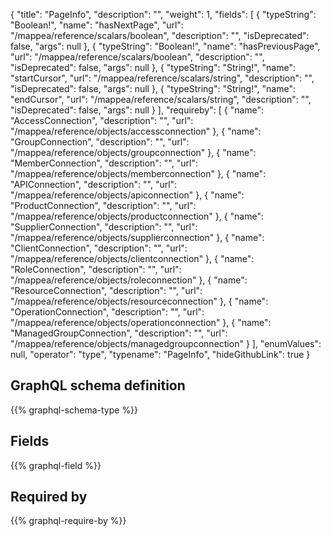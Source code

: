 {
  "title": "PageInfo",
  "description": "",
  "weight": 1,
  "fields": [
    {
      "typeString": "Boolean!",
      "name": "hasNextPage",
      "url": "/mappea/reference/scalars/boolean",
      "description": "",
      "isDeprecated": false,
      "args": null
    },
    {
      "typeString": "Boolean!",
      "name": "hasPreviousPage",
      "url": "/mappea/reference/scalars/boolean",
      "description": "",
      "isDeprecated": false,
      "args": null
    },
    {
      "typeString": "String!",
      "name": "startCursor",
      "url": "/mappea/reference/scalars/string",
      "description": "",
      "isDeprecated": false,
      "args": null
    },
    {
      "typeString": "String!",
      "name": "endCursor",
      "url": "/mappea/reference/scalars/string",
      "description": "",
      "isDeprecated": false,
      "args": null
    }
  ],
  "requireby": [
    {
      "name": "AccessConnection",
      "description": "",
      "url": "/mappea/reference/objects/accessconnection"
    },
    {
      "name": "GroupConnection",
      "description": "",
      "url": "/mappea/reference/objects/groupconnection"
    },
    {
      "name": "MemberConnection",
      "description": "",
      "url": "/mappea/reference/objects/memberconnection"
    },
    {
      "name": "APIConnection",
      "description": "",
      "url": "/mappea/reference/objects/apiconnection"
    },
    {
      "name": "ProductConnection",
      "description": "",
      "url": "/mappea/reference/objects/productconnection"
    },
    {
      "name": "SupplierConnection",
      "description": "",
      "url": "/mappea/reference/objects/supplierconnection"
    },
    {
      "name": "ClientConnection",
      "description": "",
      "url": "/mappea/reference/objects/clientconnection"
    },
    {
      "name": "RoleConnection",
      "description": "",
      "url": "/mappea/reference/objects/roleconnection"
    },
    {
      "name": "ResourceConnection",
      "description": "",
      "url": "/mappea/reference/objects/resourceconnection"
    },
    {
      "name": "OperationConnection",
      "description": "",
      "url": "/mappea/reference/objects/operationconnection"
    },
    {
      "name": "ManagedGroupConnection",
      "description": "",
      "url": "/mappea/reference/objects/managedgroupconnection"
    }
  ],
  "enumValues": null,
  "operator": "type",
  "typename": "PageInfo",
  "hideGithubLink": true
}
## GraphQL schema definition

{{% graphql-schema-type %}}

## Fields

{{% graphql-field %}}

## Required by

{{% graphql-require-by %}}
